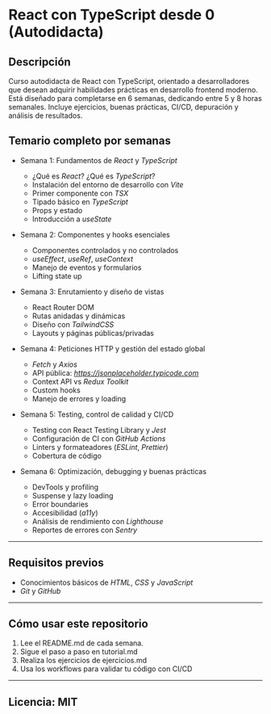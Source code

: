 # React con TypeScript desde 0 (Autodidacta)

## Descripción

Curso autodidacta de React con TypeScript, orientado a desarrolladores que desean adquirir habilidades prácticas en desarrollo frontend moderno. Está diseñado para completarse en 6 semanas, dedicando entre 5 y 8 horas semanales. Incluye ejercicios, buenas prácticas, CI/CD, depuración y análisis de resultados.

## Temario completo por semanas

- Semana 1: Fundamentos de *React* y *TypeScript*
  - ¿Qué es *React*? ¿Qué es *TypeScript*?
  - Instalación del entorno de desarrollo con *Vite*
  - Primer componente con *TSX*
  - Tipado básico en *TypeScript*
  - Props y estado
  - Introducción a *useState*

- Semana 2: Componentes y hooks esenciales
  - Componentes controlados y no controlados
  - *useEffect*, *useRef*, *useContext*
  - Manejo de eventos y formularios
  - Lifting state up

- Semana 3: Enrutamiento y diseño de vistas
  - React Router DOM
  - Rutas anidadas y dinámicas
  - Diseño con *TailwindCSS*
  - Layouts y páginas públicas/privadas

- Semana 4: Peticiones HTTP y gestión del estado global
  - *Fetch* y *Axios*
  - API pública: *<https://jsonplaceholder.typicode.com>*
  - Context API vs *Redux Toolkit*
  - Custom hooks
  - Manejo de errores y loading

- Semana 5: Testing, control de calidad y CI/CD
  - Testing con React Testing Library y *Jest*
  - Configuración de CI con *GitHub Actions*
  - Linters y formateadores (*ESLint*, *Prettier*)
  - Cobertura de código

- Semana 6: Optimización, debugging y buenas prácticas
  - DevTools y profiling
  - Suspense y lazy loading
  - Error boundaries
  - Accesibilidad (*a11y*)
  - Análisis de rendimiento con *Lighthouse*
  - Reportes de errores con *Sentry*

---

## Requisitos previos

- Conocimientos básicos de *HTML*, *CSS* y *JavaScript*
- *Git* y *GitHub*

---

## Cómo usar este repositorio

1. Lee el README.md de cada semana.
2. Sigue el paso a paso en tutorial.md
3. Realiza los ejercicios de ejercicios.md
4. Usa los workflows para validar tu código con CI/CD

---

## Licencia: MIT
